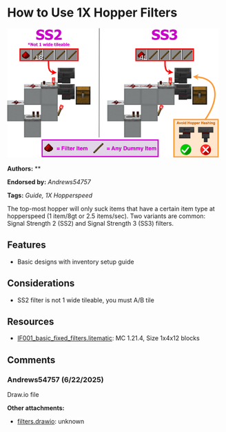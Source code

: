 # How to Use 1X Hopper Filters
<img alt="filters.png" src="images/filters.png?raw=1" height="300px">

**Authors:** **

**Endorsed by:** *Andrews54757*

**Tags:** *Guide, 1X Hopperspeed*

The top-most hopper will only suck items that have a certain item type at hopperspeed (1 item/8gt or 2.5 items/sec). Two variants are common: Signal Strength 2 (SS2) and Signal Strength 3 (SS3) filters.

## Features
- Basic designs with inventory setup guide

## Considerations
- SS2 filter is not 1 wide tileable, you must A/B tile

## Resources
- [IF001_basic_fixed_filters.litematic](attachments/IF001_basic_fixed_filters.litematic): MC 1.21.4, Size 1x4x12 blocks

## Comments

### Andrews54757 (6/22/2025)
Draw.io file

**Other attachments:**
- [filters.drawio](comments_attachments/1386244256024498196-filters.drawio): unknown

